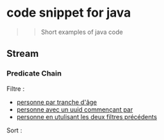 # code snippet for java
>>Short examples of java code

## Stream
### Predicate Chain
Filtre :
* [personne par tranche d'âge](src/test/java/org/stephane/pieceofcode/business/PersonneFilterAgeFilterTest.java)
* [personne avec un uuid commençant par](src/test/java/org/stephane/pieceofcode/business/PersonneFilterUuidFilterTest.java)
* [personne en utulisant les deux filtres précédents](src/test/java/org/stephane/pieceofcode/business/PersonneFilterAgeUuidFilterTest.java)

Sort :

